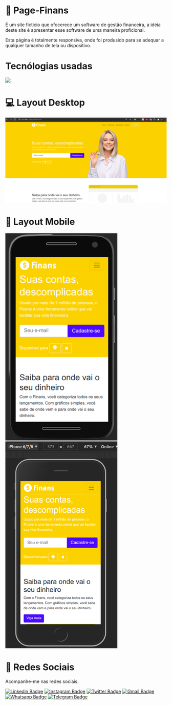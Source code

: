 # :bank: Page-Finans

É um site ficticio que ofocerece um software de gestão financeira, a idéia deste site é apresentar esse software de uma maneira proficional.

Esta página é totalmente responsiva, onde foi produsido para se adequar a qualquer tamanho de tela ou dispositivo.

<h1 aling="center"> Tecnólogias usadas</h1>

<img src="https://ifankar.com/wp-content/uploads/2019/11/htmlcssbootstrap.jpg" width="350px"><br>

<h1 aling="center"> 💻️ Layout Desktop</h1>
<img src="https://github.com/marcosaureliodev/Page-Finance/blob/master/img/desktopfinans.png"><br>

<h1 aling="center"> 📱 Layout Mobile</h1>

<img src="https://github.com/marcosaureliodev/Page-Finance/blob/master/img/mobilefinans.png" width="350px"> <img src="https://github.com/marcosaureliodev/Page-Finance/blob/master/img/mobilefinans2.png" width="350px">

# 📱 Redes Sociais

Acompanhe-me nas redes sociais.

[![Linkedin Badge](https://img.shields.io/badge/-Linkedin-blue?style=flat-square&logo=Linkedin&logoColor=white&link=https://www.linkedin.com/in/marcos-aur%C3%A9lio-47b590139/)](https://www.linkedin.com/in/marcos-aur%C3%A9lio-47b590139/) [![Instagram Badge](https://img.shields.io/badge/-Instagram-FF0000?style=flat-square&labelColor=FF0000&logo=instagram&logoColor=white&link=https://www.instagram.com/marcosaurelio.oficial)](https://www.instagram.com/marcosaurelio.oficial) [![Twitter Badge](https://img.shields.io/badge/-Twitter-1ca0f1?style=flat-square&labelColor=1ca0f1&logo=twitter&logoColor=white&link=https://twitter.com/aurlio_a)](https://twitter.com/aurlio_a) [![Gmail Badge](https://img.shields.io/badge/-Email-c14438?style=flat-square&logo=Gmail&logoColor=white&link=mailto:marcos.aureliodev@gmail.com)](mailto:marcos.aureliodev@gmail.com) [![Whatsapp Badge](https://img.shields.io/badge/-WhatsApp-brightgreen?style=flat-square&logo=WhatsApp&logoColor=white&link=https://api.whatsapp.com/send?phone=5599982501381)](https://api.whatsapp.com/send?phone=5599982501381) [![Telegram Badge](https://img.shields.io/badge/-Telegram-blue?style=flat-square&logo=Telegram&logoColor=white&link=https://t.me/MarcosAureliodev)](https://t.me/MarcosAureliodev)

